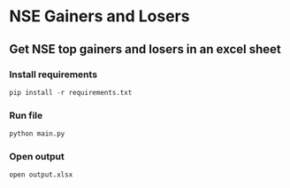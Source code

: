 # NSE Gainers and Losers

## Get NSE top gainers and losers in an excel sheet

### Install requirements

```python
pip install -r requirements.txt
```

### Run file

```python
python main.py
```

### Open output

```
open output.xlsx
```
